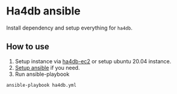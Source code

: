# Ha4db ansible

Install dependency and setup everything for `ha4db`.

## How to use

1. Setup instance via [ha4db-ec2](https://github.com/ha4db/aws-ec2) or setup ubuntu 20.04 instance.
2. [Setup ansible](https://docs.ansible.com/ansible/latest/installation_guide/intro_installation.html#installing-ansible-on-ubuntu) if you need.
3. Run ansible-playbook

```sh
ansible-playbook ha4db.yml
```
